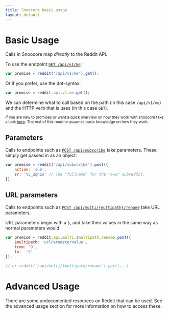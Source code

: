 ```yaml
---
title: Snoocore basic usage
layout: default
---
```


# Basic Usage

Calls in Snoocore map *directly* to the Reddit API.

To use the endpoint [`GET /api/v1/me`](http://www.reddit.com/dev/api#GET_api_v1_me):

```javascript
var promise = reddit('/api/v1/me').get();
```

Or if you prefer, use the dot-syntax:

```javascript
var promise = reddit.api.v1.me.get();
```

We can determine what to call based on the path (in this case `/api/v1/me`) and the HTTP verb that is uses (in this case `GET`).

<sub>If you are new to promises or want a quick overview on how they work with snoocore take a look [here](promises.html). The rest of this readme assumes basic knowledge on how they work.</sub>

## Parameters

Calls to endpoints such as  [`POST /api/subscribe`](http://www.reddit.com/dev/api#POST_api_subscribe) take parameters. These simply get passed in as an object:

```javascript
var promise = reddit('/api/subscribe').post({
	action: 'sub',
	sr: 't5_2qh1o' // The "fullname" for the "aww" subreddit.
});
```

## URL parameters

Calls to endpoints such as [`POST /api/multi/{multipath}/rename`](http://www.reddit.com/dev/api#POST_api_multi_{multipath}_rename) take URL parameters.

URL parameters begin with a `$`, and take their values in the same way as normal parameters would:

```javascript
var promise = reddit.api.multi.$multipath.rename.post({
    $multipath: 'urlParameterValue',
    from: '9',
    to:  '5'
});

// or reddit('/api/multi/$multipath/rename').post(...)
```

# Advanced Usage

There are some undocumented resources on Reddit that can be used. See the advanced usage section for more information on how to access these.
